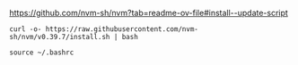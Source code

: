 https://github.com/nvm-sh/nvm?tab=readme-ov-file#install--update-script

```
curl -o- https://raw.githubusercontent.com/nvm-sh/nvm/v0.39.7/install.sh | bash
```

```
source ~/.bashrc
```

